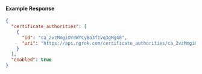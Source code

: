 <!-- Code generated for API Clients. DO NOT EDIT. -->
#### Example Response
```json
{
  "certificate_authorities": [
    {
      "id": "ca_2vzMmgiOYdWYCyBo3fIvq3gMg48",
      "uri": "https://api.ngrok.com/certificate_authorities/ca_2vzMmgiOYdWYCyBo3fIvq3gMg48"
    }
  ],
  "enabled": true
}
